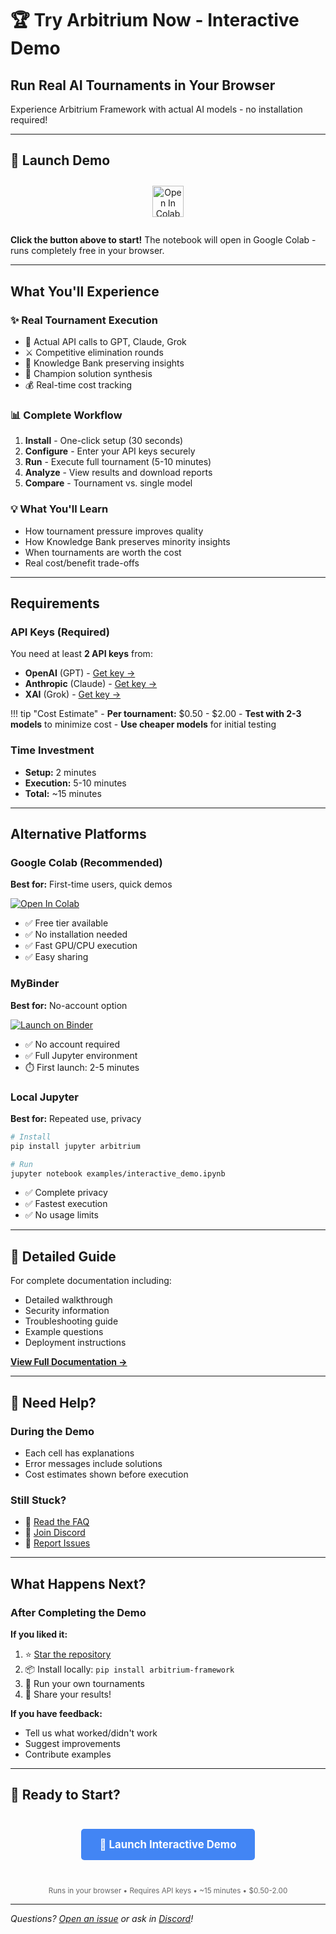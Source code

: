 # 🏆 Try Arbitrium Now - Interactive Demo

## Run Real AI Tournaments in Your Browser

Experience Arbitrium Framework with actual AI models - no installation required!

---

## 🚀 Launch Demo

<div style="text-align: center; margin: 2em 0;">
  <a href="https://colab.research.google.com/github/arbitrium-framework/arbitrium/blob/main/examples/interactive_demo.ipynb" target="_blank">
    <img src="https://colab.research.google.com/assets/colab-badge.svg" alt="Open In Colab" style="height: 50px;"/>
  </a>
</div>

**Click the button above to start!** The notebook will open in Google Colab - runs completely free in your browser.

---

## What You'll Experience

### ✨ Real Tournament Execution
- 🤖 Actual API calls to GPT, Claude, Grok
- ⚔️ Competitive elimination rounds
- 🧠 Knowledge Bank preserving insights
- 🥇 Champion solution synthesis
- 💰 Real-time cost tracking

### 📊 Complete Workflow
1. **Install** - One-click setup (30 seconds)
2. **Configure** - Enter your API keys securely
3. **Run** - Execute full tournament (5-10 minutes)
4. **Analyze** - View results and download reports
5. **Compare** - Tournament vs. single model

### 💡 What You'll Learn
- How tournament pressure improves quality
- How Knowledge Bank preserves minority insights
- When tournaments are worth the cost
- Real cost/benefit trade-offs

---

## Requirements

### API Keys (Required)
You need at least **2 API keys** from:

- **OpenAI** (GPT) - [Get key →](https://platform.openai.com/api-keys)
- **Anthropic** (Claude) - [Get key →](https://console.anthropic.com/)
- **XAI** (Grok) - [Get key →](https://console.x.ai/)

!!! tip "Cost Estimate"
    - **Per tournament:** $0.50 - $2.00
    - **Test with 2-3 models** to minimize cost
    - **Use cheaper models** for initial testing

### Time Investment
- **Setup:** 2 minutes
- **Execution:** 5-10 minutes
- **Total:** ~15 minutes

---

## Alternative Platforms

### Google Colab (Recommended)
**Best for:** First-time users, quick demos

<a href="https://colab.research.google.com/github/arbitrium-framework/arbitrium/blob/main/examples/interactive_demo.ipynb" target="_blank">
  <img src="https://colab.research.google.com/assets/colab-badge.svg" alt="Open In Colab"/>
</a>

- ✅ Free tier available
- ✅ No installation needed
- ✅ Fast GPU/CPU execution
- ✅ Easy sharing

### MyBinder
**Best for:** No-account option

<a href="https://mybinder.org/v2/gh/arbitrium-framework/arbitrium/main?labpath=examples/interactive_demo.ipynb" target="_blank">
  <img src="https://mybinder.org/badge_logo.svg" alt="Launch on Binder"/>
</a>

- ✅ No account required
- ✅ Full Jupyter environment
- ⏱️ First launch: 2-5 minutes

### Local Jupyter
**Best for:** Repeated use, privacy

```bash
# Install
pip install jupyter arbitrium

# Run
jupyter notebook examples/interactive_demo.ipynb
```

- ✅ Complete privacy
- ✅ Fastest execution
- ✅ No usage limits

---

## 📖 Detailed Guide

For complete documentation including:
- Detailed walkthrough
- Security information
- Troubleshooting guide
- Example questions
- Deployment instructions

**[View Full Documentation →](https://github.com/arbitrium-framework/arbitrium/blob/main/examples/INTERACTIVE_DEMO.md)**

---

## 💬 Need Help?

### During the Demo
- Each cell has explanations
- Error messages include solutions
- Cost estimates shown before execution

### Still Stuck?
- 📖 [Read the FAQ](https://github.com/arbitrium-framework/arbitrium#faq)
- 💬 [Join Discord](https://discord.gg/arbitrium)
- 🐛 [Report Issues](https://github.com/arbitrium-framework/arbitrium/issues)

---

## What Happens Next?

### After Completing the Demo

**If you liked it:**
1. ⭐ [Star the repository](https://github.com/arbitrium-framework/arbitrium)
2. 📦 Install locally: `pip install arbitrium-framework`
3. 🚀 Run your own tournaments
4. 📢 Share your results!

**If you have feedback:**
- Tell us what worked/didn't work
- Suggest improvements
- Contribute examples

---

## 🎯 Ready to Start?

<div style="text-align: center; margin: 3em 0;">
  <a href="https://colab.research.google.com/github/arbitrium-framework/arbitrium/blob/main/examples/interactive_demo.ipynb" target="_blank" style="display: inline-block; padding: 15px 30px; background: #4285f4; color: white; text-decoration: none; border-radius: 5px; font-weight: bold; font-size: 1.2em;">
    🚀 Launch Interactive Demo
  </a>
</div>

<div style="text-align: center; color: #666; margin-top: 2em;">
  <small>Runs in your browser • Requires API keys • ~15 minutes • $0.50-2.00</small>
</div>

---

*Questions? [Open an issue](https://github.com/arbitrium-framework/arbitrium/issues) or ask in [Discord](https://discord.gg/arbitrium)!*
